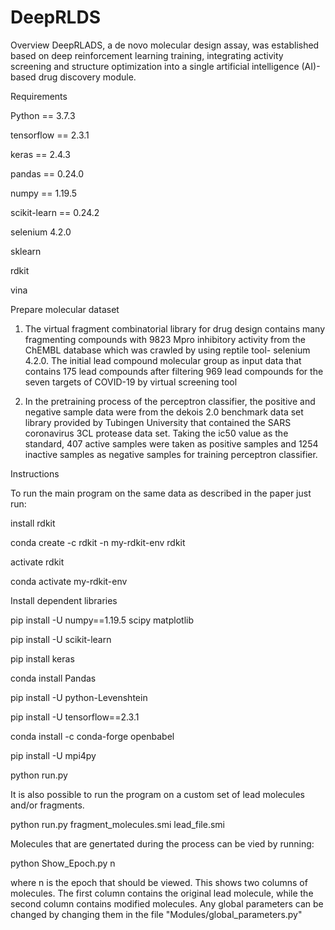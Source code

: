 # DeepRLDS
Overview
DeepRLADS, a de novo molecular design assay, was established based on deep reinforcement learning training, integrating activity screening and structure optimization into a single artificial intelligence (AI)-based drug discovery module.

Requirements

Python == 3.7.3

tensorflow == 2.3.1

keras == 2.4.3

pandas == 0.24.0

numpy == 1.19.5

scikit-learn == 0.24.2

selenium 4.2.0

sklearn

rdkit

vina

Prepare molecular dataset
1. The virtual fragment combinatorial library for drug design contains many fragmenting compounds with 9823 Mpro inhibitory activity from the ChEMBL database which was crawled by using reptile tool- selenium 4.2.0. The initial lead compound molecular group as input data that contains 175 lead compounds after filtering 969 lead compounds for the seven targets of COVID-19 by virtual screening tool

2. In the pretraining process of the perceptron classifier, the positive and negative sample data were from the dekois 2.0 benchmark data set library provided by Tubingen University that contained the SARS coronavirus 3CL protease data set. Taking the ic50 value as the standard, 407 active samples were taken as positive samples and 1254 inactive samples as negative samples for training perceptron classifier.

Instructions

To run the main program on the same data as described in the paper just run:

install rdkit

conda create -c rdkit -n my-rdkit-env rdkit

activate rdkit

conda activate my-rdkit-env

Install dependent libraries

pip install -U numpy==1.19.5 scipy matplotlib

pip install -U scikit-learn

pip install keras

conda install Pandas

pip install -U python-Levenshtein

pip install -U tensorflow==2.3.1

conda install -c conda-forge openbabel

pip install -U mpi4py

python run.py

It is also possible to run the program on a custom set of lead molecules and/or fragments.

python run.py fragment_molecules.smi lead_file.smi

Molecules that are genertated during the process can be vied by running:

python Show_Epoch.py n

where n is the epoch that should be viewed. This shows two columns of molecules. The first column contains the original lead molecule, while the second column contains modified molecules. Any global parameters can be changed by changing them in the file "Modules/global_parameters.py"
